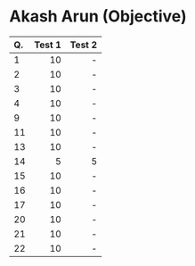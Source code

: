 Akash Arun (Objective)
======================
|Q.  |Test 1|Test 2|
|:---|-----:|-----:|
|1   |10    |-     |
|2   |10    |-     |
|3   |10    |-     |
|4   |10    |-     |
|9   |10    |-     |
|11  |10    |-     |
|13  |10    |-     |
|14  |5     |5     |
|15  |10    |-     |
|16  |10    |-     |
|17  |10    |-     |
|20  |10    |-     |
|21  |10    |-     |
|22  |10    |-     |
